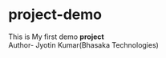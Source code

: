 # project-demo
This is My first demo <b>project</b> 
<br>
Author- Jyotin Kumar(Bhasaka Technologies)
